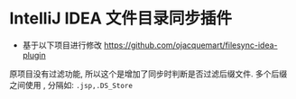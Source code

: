 # IntelliJ IDEA 文件目录同步插件
- 基于以下项目进行修改
 https://github.com/ojacquemart/filesync-idea-plugin

 原项目没有过滤功能, 所以这个是增加了同步时判断是否过滤后缀文件.
 多个后缀之间使用 , 分隔如:  `.jsp,.DS_Store`